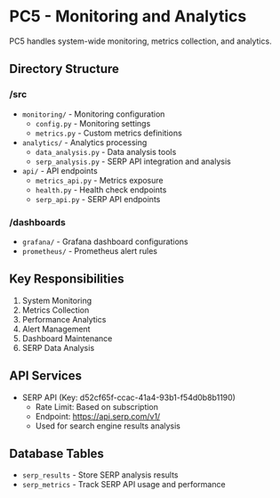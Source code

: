 # PC5 - Monitoring and Analytics

PC5 handles system-wide monitoring, metrics collection, and analytics.

## Directory Structure

### /src
- `monitoring/` - Monitoring configuration
  - `config.py` - Monitoring settings
  - `metrics.py` - Custom metrics definitions
- `analytics/` - Analytics processing
  - `data_analysis.py` - Data analysis tools
  - `serp_analysis.py` - SERP API integration and analysis
- `api/` - API endpoints
  - `metrics_api.py` - Metrics exposure
  - `health.py` - Health check endpoints
  - `serp_api.py` - SERP API endpoints

### /dashboards
- `grafana/` - Grafana dashboard configurations
- `prometheus/` - Prometheus alert rules

## Key Responsibilities
1. System Monitoring
2. Metrics Collection
3. Performance Analytics
4. Alert Management
5. Dashboard Maintenance
6. SERP Data Analysis

## API Services
- SERP API (Key: d52cf65f-ccac-41a4-93b1-f54d0b8b1190)
  - Rate Limit: Based on subscription
  - Endpoint: https://api.serp.com/v1/
  - Used for search engine results analysis

## Database Tables
- `serp_results` - Store SERP analysis results
- `serp_metrics` - Track SERP API usage and performance 